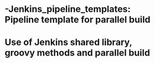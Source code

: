 # -Jenkins_pipeline_templates: Pipeline template for parallel build
#  Use of Jenkins shared library, groovy methods and parallel build
